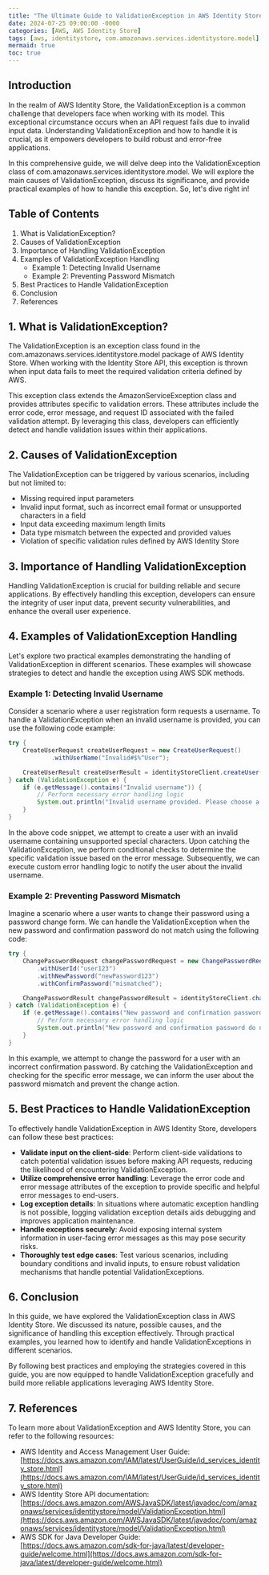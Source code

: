```yaml
---
title: "The Ultimate Guide to ValidationException in AWS Identity Store"
date: 2024-07-25 09:00:00 -0000
categories: [AWS, AWS Identity Store]
tags: [aws, identitystore, com.amazonaws.services.identitystore.model]
mermaid: true
toc: true
---
```



## Introduction

In the realm of AWS Identity Store, the ValidationException is a common challenge that developers face when working with its model. This exceptional circumstance occurs when an API request fails due to invalid input data. Understanding ValidationException and how to handle it is crucial, as it empowers developers to build robust and error-free applications.

In this comprehensive guide, we will delve deep into the ValidationException class of com.amazonaws.services.identitystore.model. We will explore the main causes of ValidationException, discuss its significance, and provide practical examples of how to handle this exception. So, let's dive right in!

## Table of Contents
1. What is ValidationException?
2. Causes of ValidationException
3. Importance of Handling ValidationException
4. Examples of ValidationException Handling
    - Example 1: Detecting Invalid Username
    - Example 2: Preventing Password Mismatch
5. Best Practices to Handle ValidationException
6. Conclusion
7. References

## 1. What is ValidationException?

The ValidationException is an exception class found in the com.amazonaws.services.identitystore.model package of AWS Identity Store. When working with the Identity Store API, this exception is thrown when input data fails to meet the required validation criteria defined by AWS.

This exception class extends the AmazonServiceException class and provides attributes specific to validation errors. These attributes include the error code, error message, and request ID associated with the failed validation attempt. By leveraging this class, developers can efficiently detect and handle validation issues within their applications.

## 2. Causes of ValidationException

The ValidationException can be triggered by various scenarios, including but not limited to:

- Missing required input parameters
- Invalid input format, such as incorrect email format or unsupported characters in a field
- Input data exceeding maximum length limits
- Data type mismatch between the expected and provided values
- Violation of specific validation rules defined by AWS Identity Store

## 3. Importance of Handling ValidationException

Handling ValidationException is crucial for building reliable and secure applications. By effectively handling this exception, developers can ensure the integrity of user input data, prevent security vulnerabilities, and enhance the overall user experience.

## 4. Examples of ValidationException Handling

Let's explore two practical examples demonstrating the handling of ValidationException in different scenarios. These examples will showcase strategies to detect and handle the exception using AWS SDK methods.

### Example 1: Detecting Invalid Username

Consider a scenario where a user registration form requests a username. To handle a ValidationException when an invalid username is provided, you can use the following code example:

```java
try {
    CreateUserRequest createUserRequest = new CreateUserRequest()
            .withUserName("Invalid#$%^User");

    CreateUserResult createUserResult = identityStoreClient.createUser(createUserRequest);
} catch (ValidationException e) {
    if (e.getMessage().contains("Invalid username")) {
        // Perform necessary error handling logic
        System.out.println("Invalid username provided. Please choose a valid username!");
    }
}
```

In the above code snippet, we attempt to create a user with an invalid username containing unsupported special characters. Upon catching the ValidationException, we perform conditional checks to determine the specific validation issue based on the error message. Subsequently, we can execute custom error handling logic to notify the user about the invalid username.

### Example 2: Preventing Password Mismatch

Imagine a scenario where a user wants to change their password using a password change form. We can handle the ValidationException when the new password and confirmation password do not match using the following code:

```java
try {
    ChangePasswordRequest changePasswordRequest = new ChangePasswordRequest()
        .withUserId("user123")
        .withNewPassword("newPassword123")
        .withConfirmPassword("mismatched");

    ChangePasswordResult changePasswordResult = identityStoreClient.changePassword(changePasswordRequest);
} catch (ValidationException e) {
    if (e.getMessage().contains("New password and confirmation password do not match")) {
        // Perform necessary error handling logic
        System.out.println("New password and confirmation password do not match!");
    }
}
```

In this example, we attempt to change the password for a user with an incorrect confirmation password. By catching the ValidationException and checking for the specific error message, we can inform the user about the password mismatch and prevent the change action.

## 5. Best Practices to Handle ValidationException

To effectively handle ValidationException in AWS Identity Store, developers can follow these best practices:

- **Validate input on the client-side**: Perform client-side validations to catch potential validation issues before making API requests, reducing the likelihood of encountering ValidationException.
- **Utilize comprehensive error handling**: Leverage the error code and error message attributes of the exception to provide specific and helpful error messages to end-users.
- **Log exception details**: In situations where automatic exception handling is not possible, logging validation exception details aids debugging and improves application maintenance.
- **Handle exceptions securely**: Avoid exposing internal system information in user-facing error messages as this may pose security risks.
- **Thoroughly test edge cases**: Test various scenarios, including boundary conditions and invalid inputs, to ensure robust validation mechanisms that handle potential ValidationExceptions.

## 6. Conclusion

In this guide, we have explored the ValidationException class in AWS Identity Store. We discussed its nature, possible causes, and the significance of handling this exception effectively. Through practical examples, you learned how to identify and handle ValidationExceptions in different scenarios.

By following best practices and employing the strategies covered in this guide, you are now equipped to handle ValidationException gracefully and build more reliable applications leveraging AWS Identity Store.

## 7. References

To learn more about ValidationException and AWS Identity Store, you can refer to the following resources:

- AWS Identity and Access Management User Guide: [https://docs.aws.amazon.com/IAM/latest/UserGuide/id_services_identity_store.html](https://docs.aws.amazon.com/IAM/latest/UserGuide/id_services_identity_store.html)
- AWS Identity Store API documentation: [https://docs.aws.amazon.com/AWSJavaSDK/latest/javadoc/com/amazonaws/services/identitystore/model/ValidationException.html](https://docs.aws.amazon.com/AWSJavaSDK/latest/javadoc/com/amazonaws/services/identitystore/model/ValidationException.html)
- AWS SDK for Java Developer Guide: [https://docs.aws.amazon.com/sdk-for-java/latest/developer-guide/welcome.html](https://docs.aws.amazon.com/sdk-for-java/latest/developer-guide/welcome.html)